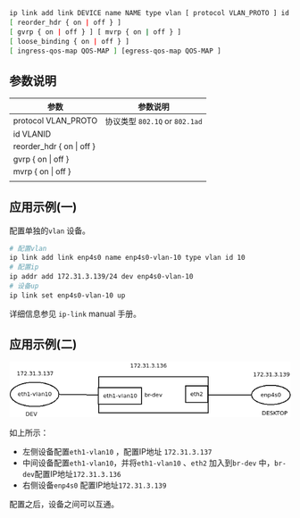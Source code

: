```bash
ip link add link DEVICE name NAME type vlan [ protocol VLAN_PROTO ] id VLANID
[ reorder_hdr { on | off } ]
[ gvrp { on | off } ] [ mvrp { on | off } ]
[ loose_binding { on | off } ]
[ ingress-qos-map QOS-MAP ] [egress-qos-map QOS-MAP ]
```



## 参数说明

| 参数                      | 参数说明                       |
| ------------------------- | ------------------------------ |
| protocol VLAN_PROTO       | 协议类型 `802.1Q` or `802.1ad` |
| id VLANID                 |                                |
| reorder_hdr { on \| off } |                                |
| gvrp { on \| off }        |                                |
| mvrp { on \| off }        |                                |
|                           |                                |



## 应用示例(一) 

配置单独的`vlan` 设备。

```bash
# 配置vlan
ip link add link enp4s0 name enp4s0-vlan-10 type vlan id 10
# 配置ip
ip addr add 172.31.3.139/24 dev enp4s0-vlan-10
# 设备up
ip link set enp4s0-vlan-10 up
```

详细信息参见 `ip-link` manual 手册。



## 应用示例(二)

![vlan设备配置-1](../.images/vlan设备配置-1.png)

如上所示：

* 左侧设备配置`eth1-vlan10` ，配置IP地址 `172.31.3.137`
* 中间设备配置`eth1-vlan10`，并将`eth1-vlan10` 、`eth2` 加入到`br-dev` 中，`br-dev`配置IP地址`172.31.3.136`
* 右侧设备`enp4s0` 配置IP地址`172.31.3.139`

配置之后，设备之间可以互通。




